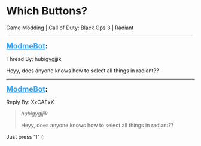 # Which Buttons?
Game Modding | Call of Duty: Black Ops 3 | Radiant

---
<strong style="font-size: 1.4em;"><span style="text-decoration: underline;text-decoration-color: #34a7f9;"><span style="color:#34a7f9;">ModmeBot</span></span>:</strong>

<p>Thread By: hubigygjjik<br /><p style="text-align:left;">Heyy, does anyone knows how to select all things in radiant??</p></p>

---
<strong style="font-size: 1.4em;"><span style="text-decoration: underline;text-decoration-color: #34a7f9;"><span style="color:#34a7f9;">ModmeBot</span></span>:</strong>

<p>Reply By: XxCAFxX<br /><blockquote><em>hubigygjjik</em><p style="text-align:left;">Heyy, does anyone knows how to select all things in radiant??</p></blockquote><p style="text-align:left;">Just press &quot;I&quot; (:</p></p>
